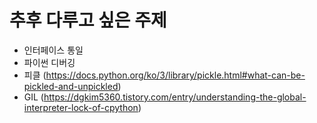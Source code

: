 # 추후 다루고 싶은 주제 
- 인터페이스 통일
- 파이썬 디버깅
- 피클 (https://docs.python.org/ko/3/library/pickle.html#what-can-be-pickled-and-unpickled)
- GIL (https://dgkim5360.tistory.com/entry/understanding-the-global-interpreter-lock-of-cpython)